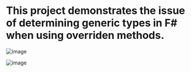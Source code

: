 # This project demonstrates the issue of determining generic types in F# when using overriden methods.


![image](https://github.com/vadim-kor/FSharp.GenericsRecognisionIssueDemo/assets/720531/2ce7f9ef-bb93-4912-9227-e35df7d88382)


![image](https://github.com/vadim-kor/FSharp.GenericsRecognisionIssueDemo/assets/720531/963d04c9-b460-431b-9e42-fa6bfc2ad63c)
